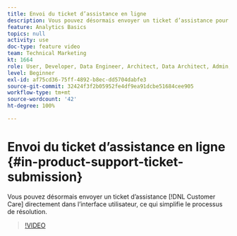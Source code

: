 ```yaml
---
title: Envoi du ticket d’assistance en ligne
description: Vous pouvez désormais envoyer un ticket d’assistance pour le Service clientèle directement dans l’interface utilisateur, ce qui simplifie le processus de résolution.
feature: Analytics Basics
topics: null
activity: use
doc-type: feature video
team: Technical Marketing
kt: 1664
role: User, Developer, Data Engineer, Architect, Data Architect, Admin, Leader
level: Beginner
exl-id: af75cd36-75ff-4892-b8ec-dd5704dabfe3
source-git-commit: 32424f3f2b05952fe4df9ea91dcbe51684cee905
workflow-type: tm+mt
source-wordcount: '42'
ht-degree: 100%

---
```


# Envoi du ticket d’assistance en ligne {#in-product-support-ticket-submission}

Vous pouvez désormais envoyer un ticket d’assistance [!DNL Customer Care] directement dans l’interface utilisateur, ce qui simplifie le processus de résolution.

>[!VIDEO](https://video.tv.adobe.com/v/23133/?quality=12)
